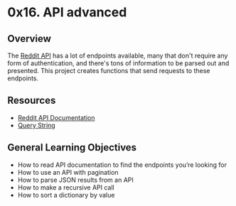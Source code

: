 # 0x16. API advanced

## Overview
The [Reddit API](https://www.reddit.com/dev/api/) has a lot of endpoints available, many that don't require any form of authentication, and there's tons of information to be parsed out and presented.
This project creates functions that send requests to these endpoints.

## Resources
* [Reddit API Documentation](https://www.reddit.com/dev/api/)
* [Query String](https://en.wikipedia.org/wiki/Query_string)

## General Learning Objectives
* How to read API documentation to find the endpoints you’re looking for
* How to use an API with pagination
* How to parse JSON results from an API
* How to make a recursive API call
* How to sort a dictionary by value

